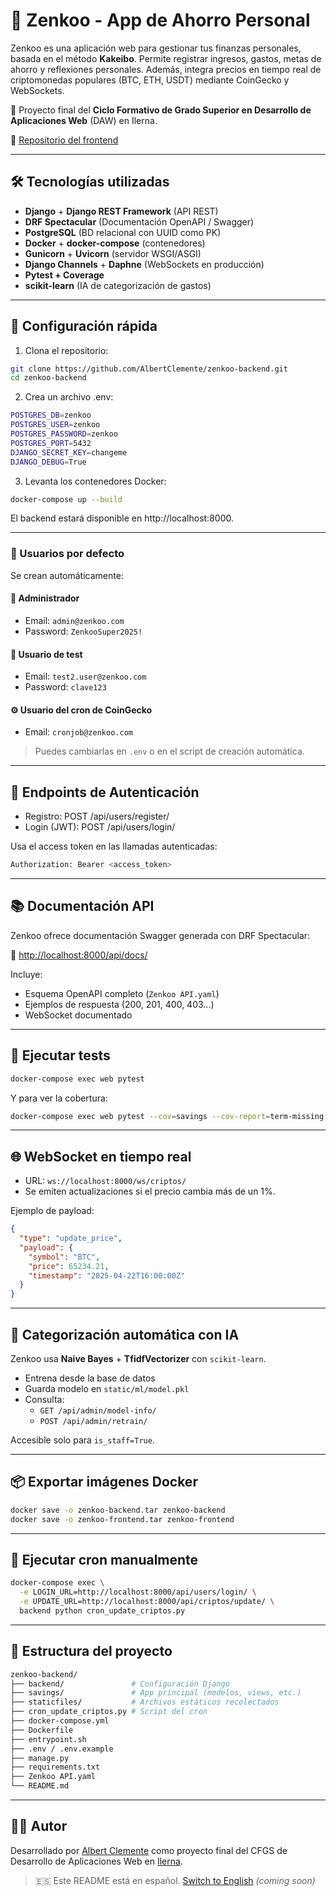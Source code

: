 # 💸 Zenkoo - App de Ahorro Personal

Zenkoo es una aplicación web para gestionar tus finanzas personales, basada en el método **Kakeibo**. Permite registrar ingresos, gastos, metas de ahorro y reflexiones personales. Además, integra precios en tiempo real de criptomonedas populares (BTC, ETH, USDT) mediante CoinGecko y WebSockets.

🧠 Proyecto final del **Ciclo Formativo de Grado Superior en Desarrollo de Aplicaciones Web** (DAW) en Ilerna.

🔗 [Repositorio del frontend](https://github.com/AlbertClemente/zenkoo-frontend)

---

## 🛠️ Tecnologías utilizadas

- **Django** + **Django REST Framework** (API REST)
- **DRF Spectacular** (Documentación OpenAPI / Swagger)
- **PostgreSQL** (BD relacional con UUID como PK)
- **Docker** + **docker-compose** (contenedores)
- **Gunicorn** + **Uvicorn** (servidor WSGI/ASGI)
- **Django Channels** + **Daphne** (WebSockets en producción)
- **Pytest + Coverage**
- **scikit-learn** (IA de categorización de gastos)

---

## 🔧 Configuración rápida

1. Clona el repositorio:

```bash
git clone https://github.com/AlbertClemente/zenkoo-backend.git
cd zenkoo-backend
```

2. Crea un archivo .env:

```bash
POSTGRES_DB=zenkoo
POSTGRES_USER=zenkoo
POSTGRES_PASSWORD=zenkoo
POSTGRES_PORT=5432
DJANGO_SECRET_KEY=changeme
DJANGO_DEBUG=True
```

3. Levanta los contenedores Docker:

```bash
docker-compose up --build
```

El backend estará disponible en http://localhost:8000.

---

### 👤 Usuarios por defecto

Se crean automáticamente:

#### 🔑 Administrador
- Email: `admin@zenkoo.com`
- Password: `ZenkooSuper2025!`

#### 👤 Usuario de test
- Email: `test2.user@zenkoo.com`
- Password: `clave123`

#### ⚙️ Usuario del cron de CoinGecko
- Email: `cronjob@zenkoo.com`

> Puedes cambiarlas en `.env` o en el script de creación automática.

---

## 🔐 Endpoints de Autenticación

- Registro: POST /api/users/register/
- Login (JWT): POST /api/users/login/

Usa el access token en las llamadas autenticadas:

```bash
Authorization: Bearer <access_token>
```

---

## 📚 Documentación API

Zenkoo ofrece documentación Swagger generada con DRF Spectacular:

🔗 [http://localhost:8000/api/docs/](http://localhost:8000/api/docs/)

Incluye:
- Esquema OpenAPI completo (`Zenkoo API.yaml`)
- Ejemplos de respuesta (200, 201, 400, 403...)
- WebSocket documentado

---

## 🧪 Ejecutar tests

```bash
docker-compose exec web pytest
```

Y para ver la cobertura:

```bash
docker-compose exec web pytest --cov=savings --cov-report=term-missing
```

---

## 🌐 WebSocket en tiempo real

- URL: `ws://localhost:8000/ws/criptos/`
- Se emiten actualizaciones si el precio cambia más de un 1%.

Ejemplo de payload:

```json
{
  "type": "update_price",
  "payload": {
    "symbol": "BTC",
    "price": 65234.21,
    "timestamp": "2025-04-22T16:00:00Z"
  }
}
```

---

## 🤖 Categorización automática con IA

Zenkoo usa **Naive Bayes** + **TfidfVectorizer** con `scikit-learn`.

- Entrena desde la base de datos
- Guarda modelo en `static/ml/model.pkl`
- Consulta:
  - `GET /api/admin/model-info/`
  - `POST /api/admin/retrain/`

Accesible solo para `is_staff=True`.

---

## 📦 Exportar imágenes Docker

```bash
docker save -o zenkoo-backend.tar zenkoo-backend
docker save -o zenkoo-frontend.tar zenkoo-frontend
```

---

## 🧪 Ejecutar cron manualmente

```bash
docker-compose exec \
  -e LOGIN_URL=http://localhost:8000/api/users/login/ \
  -e UPDATE_URL=http://localhost:8000/api/criptos/update/ \
  backend python cron_update_criptos.py
```

---

## 📂 Estructura del proyecto

```bash
zenkoo-backend/
├── backend/               # Configuración Django
├── savings/               # App principal (modelos, views, etc.)
├── staticfiles/           # Archivos estáticos recolectados
├── cron_update_criptos.py # Script del cron
├── docker-compose.yml
├── Dockerfile
├── entrypoint.sh
├── .env / .env.example
├── manage.py
├── requirements.txt
├── Zenkoo API.yaml
└── README.md
```

---

## 🧑‍💻 Autor

Desarrollado por [Albert Clemente](https://github.com/AlbertClemente) como proyecto final del CFGS de Desarrollo de Aplicaciones Web en [Ilerna](https://www.ilerna.es/).

> 🇪🇸 Este README está en español. [Switch to English](README.en.md) _(coming soon)_
